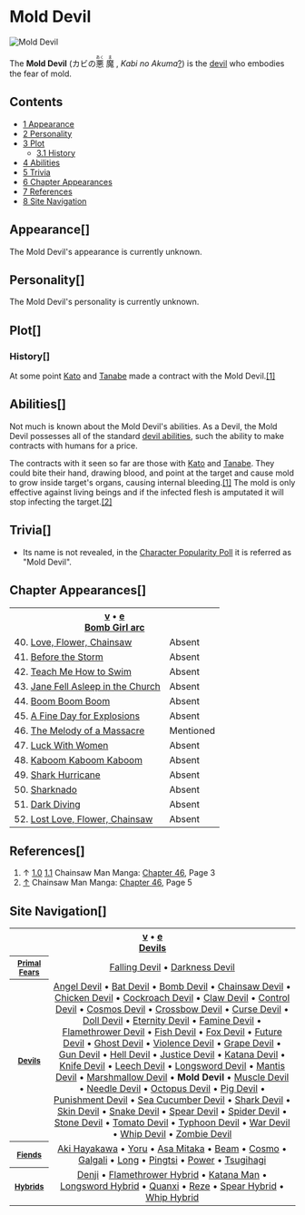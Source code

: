 # Mold Devil

![Mold Devil](https://static.wikia.nocookie.net/chainsaw-man/images/d/d5/NoPicAvailable.png)

The **Mold Devil** (カビの<ruby lang="ja"><rb>悪</rb><rp> (</rp><rt>あく</rt><rp>) </rp></ruby> <ruby lang="ja"><rb>魔</rb><rp> (</rp><rt>ま</rt><rp>) </rp></ruby> , _Kabi no Akuma_[?](http://en.wikipedia.org/wiki/Help:Installing_Japanese_character_sets "wikipedia:Help:Installing Japanese character sets")) is the [devil](/wiki/Devil "Devil") who embodies the fear of mold.

## Contents

-   [1 Appearance](#Appearance)
-   [2 Personality](#Personality)
-   [3 Plot](#Plot)
    -   [3.1 History](#History)
-   [4 Abilities](#Abilities)
-   [5 Trivia](#Trivia)
-   [6 Chapter Appearances](#Chapter_Appearances)
-   [7 References](#References)
-   [8 Site Navigation](#Site_Navigation)

## Appearance\[[](https://auth.fandom.com/signin?redirect=https%3A%2F%2Fchainsaw-man.fandom.com%2Fwiki%2FMold_Devil%3Fveaction%3Dedit%26section%3D1&uselang=en "Sign in to edit")\]

The Mold Devil's appearance is currently unknown.

## Personality\[[](https://auth.fandom.com/signin?redirect=https%3A%2F%2Fchainsaw-man.fandom.com%2Fwiki%2FMold_Devil%3Fveaction%3Dedit%26section%3D2&uselang=en "Sign in to edit")\]

The Mold Devil's personality is currently unknown.

## Plot\[[](https://auth.fandom.com/signin?redirect=https%3A%2F%2Fchainsaw-man.fandom.com%2Fwiki%2FMold_Devil%3Fveaction%3Dedit%26section%3D3&uselang=en "Sign in to edit")\]

### History\[[](https://auth.fandom.com/signin?redirect=https%3A%2F%2Fchainsaw-man.fandom.com%2Fwiki%2FMold_Devil%3Fveaction%3Dedit%26section%3D4&uselang=en "Sign in to edit")\]

At some point [Kato](/wiki/Kato "Kato") and [Tanabe](/wiki/Tanabe "Tanabe") made a contract with the Mold Devil.[\[1\]](#cite_note-Ch46Pg3-1)

## Abilities\[[](https://auth.fandom.com/signin?redirect=https%3A%2F%2Fchainsaw-man.fandom.com%2Fwiki%2FMold_Devil%3Fveaction%3Dedit%26section%3D5&uselang=en "Sign in to edit")\]

Not much is known about the Mold Devil's abilities. As a Devil, the Mold Devil possesses all of the standard [devil abilities](/wiki/Devil#General_Abilities "Devil"), such the ability to make contracts with humans for a price.

The contracts with it seen so far are those with [Kato](/wiki/Kato "Kato") and [Tanabe](/wiki/Tanabe "Tanabe"). They could bite their hand, drawing blood, and point at the target and cause mold to grow inside target's organs, causing internal bleeding.[\[1\]](#cite_note-Ch46Pg3-1) The mold is only effective against living beings and if the infected flesh is amputated it will stop infecting the target.[\[2\]](#cite_note-Ch46Pg5-2)

## Trivia\[[](https://auth.fandom.com/signin?redirect=https%3A%2F%2Fchainsaw-man.fandom.com%2Fwiki%2FMold_Devil%3Fveaction%3Dedit%26section%3D6&uselang=en "Sign in to edit")\]

-   Its name is not revealed, in the [Character Popularity Poll](/wiki/Popularity_Polls "Popularity Polls") it is referred as "Mold Devil".

## Chapter Appearances\[[](https://auth.fandom.com/signin?redirect=https%3A%2F%2Fchainsaw-man.fandom.com%2Fwiki%2FMold_Devil%3Fveaction%3Dedit%26section%3D7&uselang=en "Sign in to edit")\]

<table><tbody><tr><th colspan="2"><span><a href="/wiki/Template:Appearance/Bomb_Girl_Arc" title="Template:Appearance/Bomb Girl Arc"><span title="View this template">v</span></a>&nbsp;<span>•</span>&nbsp;<a target="_blank" rel="noreferrer noopener" href="https://chainsaw-man.fandom.com/wiki/Template:Appearance/Bomb_Girl_Arc?action=edit"><span title="You can edit this template. Please use the preview button before saving.">e</span></a></span><center><a href="/wiki/Bomb_Girl_arc" title="Bomb Girl arc"><span>Bomb Girl arc</span></a></center></th></tr><tr><td>40. <a href="/wiki/Chapter_40" title="Chapter 40">Love, Flower, Chainsaw</a></td><td><span>Absent</span></td></tr><tr><td>41. <a href="/wiki/Chapter_41" title="Chapter 41">Before the Storm</a></td><td><span>Absent</span></td></tr><tr><td>42. <a href="/wiki/Chapter_42" title="Chapter 42">Teach Me How to Swim</a></td><td><span>Absent</span></td></tr><tr><td>43. <a href="/wiki/Chapter_43" title="Chapter 43">Jane Fell Asleep in the Church</a></td><td><span>Absent</span></td></tr><tr><td>44. <a href="/wiki/Chapter_44" title="Chapter 44">Boom Boom Boom</a></td><td><span>Absent</span></td></tr><tr><td>45. <a href="/wiki/Chapter_45" title="Chapter 45">A Fine Day for Explosions</a></td><td><span>Absent</span></td></tr><tr><td>46. <a href="/wiki/Chapter_46" title="Chapter 46">The Melody of a Massacre</a></td><td><span>Mentioned</span></td></tr><tr><td>47. <a href="/wiki/Chapter_47" title="Chapter 47">Luck With Women</a></td><td><span>Absent</span></td></tr><tr><td>48. <a href="/wiki/Chapter_48" title="Chapter 48">Kaboom Kaboom Kaboom</a></td><td><span>Absent</span></td></tr><tr><td>49. <a href="/wiki/Chapter_49" title="Chapter 49">Shark Hurricane</a></td><td><span>Absent</span></td></tr><tr><td>50. <a href="/wiki/Chapter_50" title="Chapter 50">Sharknado</a></td><td><span>Absent</span></td></tr><tr><td>51. <a href="/wiki/Chapter_51" title="Chapter 51">Dark Diving</a></td><td><span>Absent</span></td></tr><tr><td>52. <a href="/wiki/Chapter_52" title="Chapter 52">Lost Love, Flower, Chainsaw</a></td><td><span>Absent</span></td></tr></tbody></table>

## References\[[](https://auth.fandom.com/signin?redirect=https%3A%2F%2Fchainsaw-man.fandom.com%2Fwiki%2FMold_Devil%3Fveaction%3Dedit%26section%3D8&uselang=en "Sign in to edit")\]

1.  ↑ [1.0](#cite_ref-Ch46Pg3_1-0) [1.1](#cite_ref-Ch46Pg3_1-1) Chainsaw Man Manga: [Chapter 46](/wiki/Chapter_46 "Chapter 46"), Page 3
2.  [↑](#cite_ref-Ch46Pg5_2-0) Chainsaw Man Manga: [Chapter 46](/wiki/Chapter_46 "Chapter 46"), Page 5

## Site Navigation\[[](https://auth.fandom.com/signin?redirect=https%3A%2F%2Fchainsaw-man.fandom.com%2Fwiki%2FMold_Devil%3Fveaction%3Dedit%26section%3D9&uselang=en "Sign in to edit")\]

<table align="center" cellpadding="2" cellspacing="2"><tbody><tr><th colspan="2"><span><a href="/wiki/Template:Devils" title="Template:Devils"><span title="View this template">v</span></a>&nbsp;<span>•</span>&nbsp;<a target="_blank" rel="noreferrer noopener" href="https://chainsaw-man.fandom.com/wiki/Template:Devils?action=edit"><span title="You can edit this template. Please use the preview button before saving.">e</span></a></span><center><a href="/wiki/Devil" title="Devil"><span>Devils</span></a></center></th></tr><tr><th><small><b><a href="/wiki/Devil#Primal_Devils" title="Devil"><span>Primal Fears</span></a></b></small></th><td align="center"><a href="/wiki/Falling_Devil" title="Falling Devil">Falling Devil</a> • <a href="/wiki/Darkness_Devil" title="Darkness Devil">Darkness Devil</a></td></tr><tr><th><small><b><a href="/wiki/Devil" title="Devil"><span>Devils</span></a></b></small></th><td align="center"><a href="/wiki/Angel_Devil" title="Angel Devil">Angel Devil</a> • <a href="/wiki/Bat_Devil" title="Bat Devil">Bat Devil</a> • <a href="/wiki/Reze" title="Reze">Bomb Devil</a> • <a href="/wiki/Pochita" title="Pochita">Chainsaw Devil</a> • <a href="/wiki/Bucky" title="Bucky">Chicken Devil</a> • <a href="/wiki/Cockroach_Devil" title="Cockroach Devil">Cockroach Devil</a> • <a href="/wiki/Claw_Devil" title="Claw Devil">Claw Devil</a> • <a href="/wiki/Control_Devil" title="Control Devil">Control Devil</a> • <a href="/wiki/Cosmo" title="Cosmo">Cosmos Devil</a> • <a href="/wiki/Quanxi" title="Quanxi">Crossbow Devil</a> • <a href="/wiki/Curse_Devil" title="Curse Devil">Curse Devil</a> • <a href="/wiki/Doll_Devil" title="Doll Devil">Doll Devil</a> • <a href="/wiki/Eternity_Devil" title="Eternity Devil">Eternity Devil</a> • <a href="/wiki/Fami" title="Fami">Famine Devil</a> • <a href="/wiki/Flamethrower_Hybrid" title="Flamethrower Hybrid">Flamethrower Devil</a> • <a href="/wiki/Fish_Devil" title="Fish Devil">Fish Devil</a> • <a href="/wiki/Fox_Devil" title="Fox Devil">Fox Devil</a> • <a href="/wiki/Future_Devil" title="Future Devil">Future Devil</a> • <a href="/wiki/Ghost_Devil" title="Ghost Devil">Ghost Devil</a> • <a href="/wiki/Galgali" title="Galgali">Violence Devil</a> • <a href="/wiki/Grape_Devil" title="Grape Devil">Grape Devil</a> • <a href="/wiki/Gun_Devil" title="Gun Devil">Gun Devil</a> • <a href="/wiki/Hell_Devil" title="Hell Devil">Hell Devil</a> • <a href="/wiki/Justice_Devil" title="Justice Devil">Justice Devil</a> • <a href="/wiki/Katana_Man" title="Katana Man">Katana Devil</a> • <a href="/wiki/Knife_Devil" title="Knife Devil">Knife Devil</a> • <a href="/wiki/Leech_Devil" title="Leech Devil">Leech Devil</a> • <a href="/wiki/Longsword_Hybrid" title="Longsword Hybrid">Longsword Devil</a> • <a href="/wiki/Mantis_Devil" title="Mantis Devil">Mantis Devil</a> • <a href="/wiki/Marshmallow_Devil" title="Marshmallow Devil">Marshmallow Devil</a> • <strong>Mold Devil</strong> • <a href="/wiki/Muscle_Devil" title="Muscle Devil">Muscle Devil</a> • <a href="/wiki/Needle_Devil" title="Needle Devil">Needle Devil</a> • <a href="/wiki/Octopus_Devil" title="Octopus Devil">Octopus Devil</a> • <a href="/wiki/Pig_Devil" title="Pig Devil">Pig Devil</a> • <a href="/wiki/Punishment_Devil" title="Punishment Devil">Punishment Devil</a> • <a href="/wiki/Sea_Cucumber_Devil" title="Sea Cucumber Devil">Sea Cucumber Devil</a> • <a href="/wiki/Beam" title="Beam">Shark Devil</a> • <a href="/wiki/Skin_Devil" title="Skin Devil">Skin Devil</a> • <a href="/wiki/Snake_Devil" title="Snake Devil">Snake Devil</a> • <a href="/wiki/Spear_Hybrid" title="Spear Hybrid">Spear Devil</a> • <a href="/wiki/Spider_Devil" title="Spider Devil">Spider Devil</a> • <a href="/wiki/Stone_Devil" title="Stone Devil">Stone Devil</a> • <a href="/wiki/Tomato_Devil" title="Tomato Devil">Tomato Devil</a> • <a href="/wiki/Typhoon_Devil" title="Typhoon Devil">Typhoon Devil</a> • <a href="/wiki/Yoru" title="Yoru">War Devil</a> • <a href="/wiki/Whip_Hybrid" title="Whip Hybrid">Whip Devil</a> • <a href="/wiki/Zombie_Devil" title="Zombie Devil">Zombie Devil</a></td></tr><tr><th><small><b><a href="/wiki/Fiend" title="Fiend"><span>Fiends</span></a></b></small></th><td align="center"><a href="/wiki/Aki_Hayakawa" title="Aki Hayakawa">Aki Hayakawa</a> • <a href="/wiki/Yoru" title="Yoru">Yoru</a> • <a href="/wiki/Asa_Mitaka" title="Asa Mitaka">Asa Mitaka</a> • <a href="/wiki/Beam" title="Beam">Beam</a> • <a href="/wiki/Cosmo" title="Cosmo">Cosmo</a> • <a href="/wiki/Galgali" title="Galgali">Galgali</a> • <a href="/wiki/Long" title="Long">Long</a> • <a href="/wiki/Pingtsi" title="Pingtsi">Pingtsi</a> • <a href="/wiki/Power" title="Power">Power</a> • <a href="/wiki/Tsugihagi" title="Tsugihagi">Tsugihagi</a></td></tr><tr><th><small><b><a href="/wiki/Hybrid" title="Hybrid"><span>Hybrids</span></a></b></small></th><td align="center"><a href="/wiki/Denji" title="Denji">Denji</a> • <a href="/wiki/Flamethrower_Hybrid" title="Flamethrower Hybrid">Flamethrower Hybrid</a> • <a href="/wiki/Katana_Man" title="Katana Man">Katana Man</a> • <a href="/wiki/Longsword_Hybrid" title="Longsword Hybrid">Longsword Hybrid</a> • <a href="/wiki/Quanxi" title="Quanxi">Quanxi</a> • <a href="/wiki/Reze" title="Reze">Reze</a> • <a href="/wiki/Spear_Hybrid" title="Spear Hybrid">Spear Hybrid</a> • <a href="/wiki/Whip_Hybrid" title="Whip Hybrid">Whip Hybrid</a></td></tr></tbody></table>